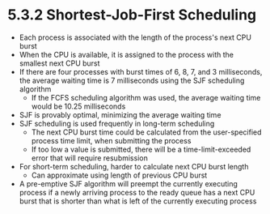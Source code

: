 # 5.3.2 Shortest-Job-First Scheduling

* Each process is associated with the length of the process's next CPU burst
* When the CPU is available, it is assigned to the process with the smallest next CPU burst
* If there are four processes with burst times of 6, 8, 7, and 3 milliseconds, the average waiting time is 7 milliseconds using the SJF scheduling algorithm
  * If the FCFS scheduling algorithm was used, the average waiting time would be 10.25 milliseconds
* SJF is provably optimal, minimizing the average waiting time
* SJF scheduling is used frequently in long-term scheduling
  * The next CPU burst time could be calculated from the user-specified process time limit, when submitting the process
  * If too low a value is submitted, there will be a time-limit-exceeded error that will require resubmission
* For short-term scheduling, harder to calculate next CPU burst length
  * Can approximate using length of previous CPU burst
* A pre-emptive SJF algorithm will preempt the currently executing process if a newly arriving process to the ready queue has a next CPU burst that is shorter than what is left of the currently executing process
